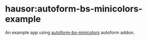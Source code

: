 hausor:autoform-bs-minicolors-example
=========================

An example app using [autoform-bs-minicolors](https://github.com/Hausor/autoform-bs-minicolors) autoform addon.